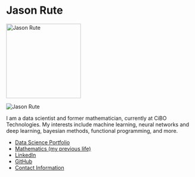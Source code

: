 # Jason Rute

<img src="https://avatars2.githubusercontent.com/u/13991247?s=460&v=4" alt="Jason Rute" width="200"/>

![Jason Rute](https://avatars2.githubusercontent.com/u/13991247?s=460&v=4)

I am a data scientist and former mathematician, currently at CiBO Technologies.  My interests include machine learning, neural networks and deep learning, bayesian methods, functional programming, and more.

* [Data Science Portfolio](./portfolio/)
* [Mathematics (my previous life)](http://www.personal.psu.edu/jmr71/)
* [LinkedIn](http://www.linkedin.com/in/jason-rute)
* [GitHub](http://github.com/jasonrute)
* [Contact Information](./contact/)
